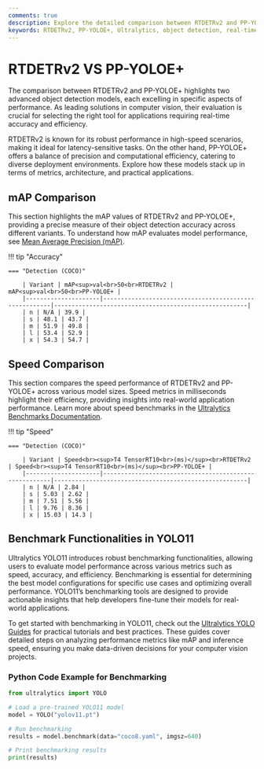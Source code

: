 ```yaml
---
comments: true
description: Explore the detailed comparison between RTDETRv2 and PP-YOLOE+, two cutting-edge models in real-time object detection. Learn how these models perform across accuracy, speed, and efficiency benchmarks, and discover their suitability for various applications in edge AI and computer vision.
keywords: RTDETRv2, PP-YOLOE+, Ultralytics, object detection, real-time AI, edge AI, computer vision, model comparison, accuracy, efficiency
---
```


# RTDETRv2 VS PP-YOLOE+

The comparison between RTDETRv2 and PP-YOLOE+ highlights two advanced object detection models, each excelling in specific aspects of performance. As leading solutions in computer vision, their evaluation is crucial for selecting the right tool for applications requiring real-time accuracy and efficiency.

RTDETRv2 is known for its robust performance in high-speed scenarios, making it ideal for latency-sensitive tasks. On the other hand, PP-YOLOE+ offers a balance of precision and computational efficiency, catering to diverse deployment environments. Explore how these models stack up in terms of metrics, architecture, and practical applications.

## mAP Comparison

This section highlights the mAP values of RTDETRv2 and PP-YOLOE+, providing a precise measure of their object detection accuracy across different variants. To understand how mAP evaluates model performance, see [Mean Average Precision (mAP)](https://www.ultralytics.com/glossary/mean-average-precision-map).

!!! tip "Accuracy"

    === "Detection (COCO)"

    	| Variant | mAP<sup>val<br>50<br>RTDETRv2 | mAP<sup>val<br>50<br>PP-YOLOE+ |
    	|---------------------|-------------------------------------------------------|-------------------------------------------------------|
    	| n | N/A | 39.9 |
    	| s | 48.1 | 43.7 |
    	| m | 51.9 | 49.8 |
    	| l | 53.4 | 52.9 |
    	| x | 54.3 | 54.7 |


## Speed Comparison

This section compares the speed performance of RTDETRv2 and PP-YOLOE+ across various model sizes. Speed metrics in milliseconds highlight their efficiency, providing insights into real-world application performance. Learn more about speed benchmarks in the [Ultralytics Benchmarks Documentation](https://docs.ultralytics.com/reference/utils/benchmarks/).

!!! tip "Speed"

    === "Detection (COCO)"

    	| Variant | Speed<br><sup>T4 TensorRT10<br>(ms)</sup><br>RTDETRv2 | Speed<br><sup>T4 TensorRT10<br>(ms)</sup><br>PP-YOLOE+ |
    	|---------------------|-------------------------------------------------------|-------------------------------------------------------|
    	| n | N/A | 2.84 |
    	| s | 5.03 | 2.62 |
    	| m | 7.51 | 5.56 |
    	| l | 9.76 | 8.36 |
    	| x | 15.03 | 14.3 |

## Benchmark Functionalities in YOLO11

Ultralytics YOLO11 introduces robust benchmarking functionalities, allowing users to evaluate model performance across various metrics such as speed, accuracy, and efficiency. Benchmarking is essential for determining the best model configurations for specific use cases and optimizing overall performance. YOLO11’s benchmarking tools are designed to provide actionable insights that help developers fine-tune their models for real-world applications.

To get started with benchmarking in YOLO11, check out the [Ultralytics YOLO Guides](https://docs.ultralytics.com/guides/) for practical tutorials and best practices. These guides cover detailed steps on analyzing performance metrics like mAP and inference speed, ensuring you make data-driven decisions for your computer vision projects.

### Python Code Example for Benchmarking

```python
from ultralytics import YOLO

# Load a pre-trained YOLO11 model
model = YOLO("yolov11.pt")

# Run benchmarking
results = model.benchmark(data="coco8.yaml", imgsz=640)

# Print benchmarking results
print(results)
```
